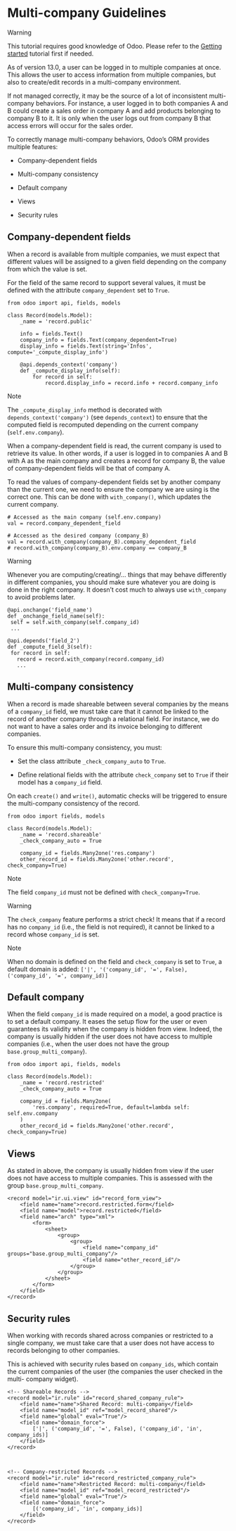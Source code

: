 # Multi-company Guidelines

Warning

This tutorial requires good knowledge of Odoo. Please refer to the [Getting
started](../tutorials/getting_started.html) tutorial first if needed.

As of version 13.0, a user can be logged in to multiple companies at once.
This allows the user to access information from multiple companies, but also
to create/edit records in a multi-company environment.

If not managed correctly, it may be the source of a lot of inconsistent multi-
company behaviors. For instance, a user logged in to both companies A and B
could create a sales order in company A and add products belonging to company
B to it. It is only when the user logs out from company B that access errors
will occur for the sales order.

To correctly manage multi-company behaviors, Odoo’s ORM provides multiple
features:

  * Company-dependent fields

  * Multi-company consistency

  * Default company

  * Views

  * Security rules

## Company-dependent fields

When a record is available from multiple companies, we must expect that
different values will be assigned to a given field depending on the company
from which the value is set.

For the field of the same record to support several values, it must be defined
with the attribute `company_dependent` set to `True`.

    
    
    from odoo import api, fields, models
    
    class Record(models.Model):
        _name = 'record.public'
    
        info = fields.Text()
        company_info = fields.Text(company_dependent=True)
        display_info = fields.Text(string='Infos', compute='_compute_display_info')
    
        @api.depends_context('company')
        def _compute_display_info(self):
            for record in self:
                record.display_info = record.info + record.company_info
    

Note

The `_compute_display_info` method is decorated with
`depends_context('company')` (see `depends_context`) to ensure that the
computed field is recomputed depending on the current company
(`self.env.company`).

When a company-dependent field is read, the current company is used to
retrieve its value. In other words, if a user is logged in to companies A and
B with A as the main company and creates a record for company B, the value of
company-dependent fields will be that of company A.

To read the values of company-dependent fields set by another company than the
current one, we need to ensure the company we are using is the correct one.
This can be done with `with_company()`, which updates the current company.

    
    
    # Accessed as the main company (self.env.company)
    val = record.company_dependent_field
    
    # Accessed as the desired company (company_B)
    val = record.with_company(company_B).company_dependent_field
    # record.with_company(company_B).env.company == company_B
    

Warning

Whenever you are computing/creating/… things that may behave differently in
different companies, you should make sure whatever you are doing is done in
the right company. It doesn’t cost much to always use `with_company` to avoid
problems later.

    
    
    @api.onchange('field_name')
    def _onchange_field_name(self):
     self = self.with_company(self.company_id)
     ...
    
    @api.depends('field_2')
    def _compute_field_3(self):
     for record in self:
       record = record.with_company(record.company_id)
       ...
    

## Multi-company consistency

When a record is made shareable between several companies by the means of a
`company_id` field, we must take care that it cannot be linked to the record
of another company through a relational field. For instance, we do not want to
have a sales order and its invoice belonging to different companies.

To ensure this multi-company consistency, you must:

  * Set the class attribute `_check_company_auto` to `True`.

  * Define relational fields with the attribute `check_company` set to `True` if their model has a `company_id` field.

On each `create()` and `write()`, automatic checks will be triggered to ensure
the multi-company consistency of the record.

    
    
    from odoo import fields, models
    
    class Record(models.Model):
        _name = 'record.shareable'
        _check_company_auto = True
    
        company_id = fields.Many2one('res.company')
        other_record_id = fields.Many2one('other.record', check_company=True)
    

Note

The field `company_id` must not be defined with `check_company=True`.

Warning

The `check_company` feature performs a strict check! It means that if a record
has no `company_id` (i.e., the field is not required), it cannot be linked to
a record whose `company_id` is set.

Note

When no domain is defined on the field and `check_company` is set to `True`, a
default domain is added: `['|', '('company_id', '=', False), ('company_id',
'=', company_id)]`

## Default company

When the field `company_id` is made required on a model, a good practice is to
set a default company. It eases the setup flow for the user or even guarantees
its validity when the company is hidden from view. Indeed, the company is
usually hidden if the user does not have access to multiple companies (i.e.,
when the user does not have the group `base.group_multi_company`).

    
    
    from odoo import api, fields, models
    
    class Record(models.Model):
        _name = 'record.restricted'
        _check_company_auto = True
    
        company_id = fields.Many2one(
            'res.company', required=True, default=lambda self: self.env.company
        )
        other_record_id = fields.Many2one('other.record', check_company=True)
    

## Views

As stated in above, the company is usually hidden from view if the user does
not have access to multiple companies. This is assessed with the group
`base.group_multi_company`.

    
    
    <record model="ir.ui.view" id="record_form_view">
        <field name="name">record.restricted.form</field>
        <field name="model">record.restricted</field>
        <field name="arch" type="xml">
            <form>
                <sheet>
                    <group>
                        <group>
                            <field name="company_id" groups="base.group_multi_company"/>
                            <field name="other_record_id"/>
                        </group>
                    </group>
                </sheet>
            </form>
        </field>
    </record>
    

## Security rules

When working with records shared across companies or restricted to a single
company, we must take care that a user does not have access to records
belonging to other companies.

This is achieved with security rules based on `company_ids`, which contain the
current companies of the user (the companies the user checked in the multi-
company widget).

    
    
    <!-- Shareable Records -->
    <record model="ir.rule" id="record_shared_company_rule">
        <field name="name">Shared Record: multi-company</field>
        <field name="model_id" ref="model_record_shared"/>
        <field name="global" eval="True"/>
        <field name="domain_force">
            ['|', ('company_id', '=', False), ('company_id', 'in', company_ids)]
        </field>
    </record>
    
    
    
    <!-- Company-restricted Records -->
    <record model="ir.rule" id="record_restricted_company_rule">
        <field name="name">Restricted Record: multi-company</field>
        <field name="model_id" ref="model_record_restricted"/>
        <field name="global" eval="True"/>
        <field name="domain_force">
            [('company_id', 'in', company_ids)]
        </field>
    </record>
    


